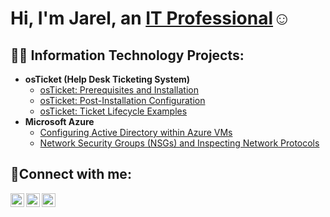 <h1>Hi, I'm Jarel, an <a href="https://linkedin.com/in/jarel-bello">IT Professional</a>☺</h1>

<h2>👨‍💻 Information Technology Projects:</h2>

- <b>osTicket (Help Desk Ticketing System)</b>
  - [osTicket: Prerequisites and Installation](https://github.com/Jaybeslon/osticket-prereqs)
  - [osTicket: Post-Installation Configuration](https://github.com/Jaybelson/post-install-config)
  - [osTicket: Ticket Lifecycle Examples](https://github.com/Jaybelson/ticket-lifecycle)
- <b>Microsoft Azure</b>
  - [Configuring Active Directory within Azure VMs](https://github.com/Jaybelson/configure-ad)
  - [Network Security Groups (NSGs) and Inspecting Network Protocols](https://github.com/Jaybelson/azure-network-protocols)

<h2>🤳Connect with me:</h2>

[<img align="left" alt="Josh | Twitter" width="22px" src="https://cdn.jsdelivr.net/npm/simple-icons@v3/icons/twitter.svg" />][twitter]
[<img align="left" alt="Josh | LinkedIn" width="22px" src="https://cdn.jsdelivr.net/npm/simple-icons@v3/icons/linkedin.svg" />][linkedin]
[<img align="left" alt="Josh | Instagram" width="22px" src="https://cdn.jsdelivr.net/npm/simple-icons@v3/icons/instagram.svg" />][instagram]

[twitter]: https://twitter.com/Josh
[instagram]: https://www.instagram.com/Josh
[linkedin]: https://linkedin.com/in/Josh
